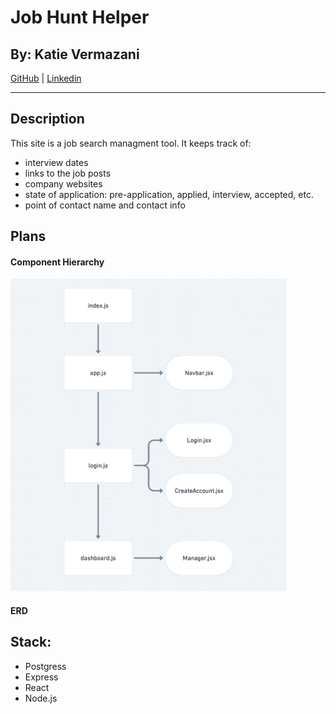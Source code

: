 # Job Hunt Helper
## By: Katie Vermazani
[GitHub](https://github.com/moomoomewmew) | [Linkedin](https://www.linkedin.com/in/user02387456/)
***


## Description
This site is a job search managment tool. It keeps track of:
* interview dates
* links to the job posts
* company websites
* state of application: pre-application, applied, interview, accepted, etc.
* point of contact name and contact info


## Plans

#### Component Hierarchy
<img height="500" src="./CHD.png" alt="component hierarchy diagram">


#### ERD

## Stack:
* Postgress
* Express
* React
* Node.js

